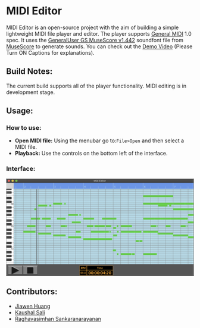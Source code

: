 # MIDI Editor

MIDI Editor is an open-source project with the aim of building a simple lightweight MIDI file player and editor. The player supports [General MIDI](https://en.wikipedia.org/wiki/General_MIDI) 1.0 spec. It uses the [GeneralUser GS MuseScore v1.442](http://schristiancollins.com/soundfonts/GeneralUser_GS_1.442-MuseScore.zip) soundfont file from [MuseScore](https://musescore.org/en/handbook/soundfonts-and-sfz-files#list) to generate sounds. You can check out the [Demo Video](https://www.youtube.com/watch?v=iFSt7ScsCPo) (Please Turn ON Captions for explanations).

## Build Notes:
The current build supports all of the player functionality. MIDI editing is in development stage.


## Usage:

### How to use:

- **Open MIDI file:** Using the menubar go to:`File>Open` and then select a MIDI file. 
- **Playback:** Use the controls on the bottom left of the interface.

### Interface:
<img align="center" src="https://github.com/Aavu/MIDI-Editor/blob/master/Documentation/images/MidiEditorInterface.png" width=512>



## Contributors:
- [Jiawen Huang](https://github.com/jhuang448)
- [Kaushal Sali](https://www.kaushalsali.com)
- [Raghavasimhan Sankaranarayanan](https://techitunes.com)
